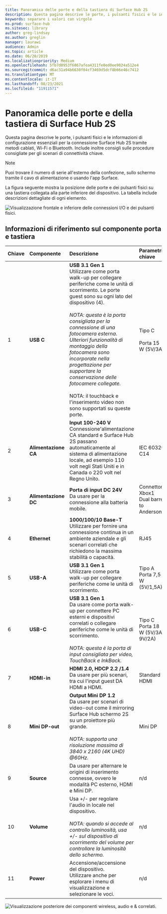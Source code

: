 ```yaml
---
title: Panoramica delle porte e della tastiera di Surface Hub 2S
description: Questa pagina descrive le porte, i pulsanti fisici e le informazioni di configurazione essenziali per la connessione a Surface Hub 2S.
keywords: separare i valori con virgole
ms.prod: surface-hub
ms.sitesec: library
author: greg-lindsay
ms.author: greglin
manager: laurawi
audience: Admin
ms.topic: article
ms.date: 06/20/2019
ms.localizationpriority: Medium
ms.openlocfilehash: 5fb7d0953f6867afea4311fe0ed0ee9824a512e4
ms.sourcegitcommit: d6ac31a94b6630f04cf3469d5dcf8b66e46c7412
ms.translationtype: MT
ms.contentlocale: it-IT
ms.lasthandoff: 08/23/2021
ms.locfileid: "11911571"
---
```

# <a name="surface-hub-2s-ports-and-keypad-overview"></a>Panoramica delle porte e della tastiera di Surface Hub 2S

Questa pagina descrive le porte, i pulsanti fisici e le informazioni di configurazione essenziali per la connessione Surface Hub 2S tramite metodi cablati, Wi-Fi o Bluetooth. Include inoltre consigli sulle procedure consigliate per gli scenari di connettività chiave.

> [!NOTE]
> Puoi trovare il numero di serie all'esterno della confezione, sullo schermo tramite il cavo di alimentazione o usando l'app Surface. 

La figura seguente mostra la posizione delle porte e dei pulsanti fisici su una tastiera collegata alla parte inferiore del dispositivo. La tabella include descrizioni dettagliate di ogni elemento.

 ![Visualizzazione frontale e inferiore delle connessioni I/O e dei pulsanti fisici.](images/hub2s-schematic.png)

## <a name="port-and-keypad-component-reference"></a>Informazioni di riferimento sul componente porta e tastiera

|**Chiave**|**Componente**|**Descrizione**|**Parametri chiave**|
|:--- |:--------- |:----------- |:-------------- |
| 1 | **USB C** | **USB 3.1 Gen 1** <br> Utilizzare come porta walk-up per collegare periferiche come le unità di scorrimento. Le porte guest sono su ogni lato del dispositivo (4).<br> <br> *NOTA: questa è la porta consigliata per la connessione di una fotocamera esterna. Ulteriori funzionalità di montaggio della fotocamera sono incorporate nella progettazione per supportare la conservazione delle fotocamere collegate.*<br> <br> NOTA: il touchback e l'inserimento video non sono supportati su queste porte. | Tipo C <br> <br> Porta 15 W (5V/3A)       |
| 2 | **Alimentazione CA** | **Input 100-240 V** <br> Connessione'alimentazione CA standard e Surface Hub 2S passano automaticamente al sistema di alimentazione locale, ad esempio 110 volt negli Stati Uniti e in Canada o 220 volt nel Regno Unito. | IEC 60320 C14 |
| 3 | **Alimentazione DC** | **Porta di input DC 24V** <br> Da usare per la connessione alla batteria mobile. | Connettore Xbox1 Dual barrel to Anderson |
| 4 | **Ethernet** | **1000/100/10 Base-T** <br> Utilizzare per fornire una connessione continua in un ambiente aziendale e gli scenari correlati che richiedono la massima stabilità o capacità. | RJ45 |
| 5 | **USB-A** | **USB 3.1 Gen 1** <br> Utilizzare come porta walk-up per collegare periferiche come le unità di scorrimento. | Tipo A<br>Porta 7,5 W (5V/1,5A) |
| 6 | **USB-C** | **USB 3.1 Gen 1** <br> Da usare come porta walk-up per connettere PC esterni e dispositivi correlati o collegare periferiche come le unità di scorrimento.<br> <br> *NOTA: questa è la porta di input consigliata per video, TouchBack e InkBack.* | Tipo C <br> Porta 18 W (5V/3A, 9V/2A) |
| 7 | **HDMI-in** | **HDMI 2.0, HDCP 2.2 /1.4** <br> Da usare per più scenari, tra cui l'input guest DA HDMI a HDMI. | Standard HDMI |
| 8 | **Mini DP-out** | **Output Mini DP 1.2** <br> Da usare per scenari di video-out come il mirroring Surface Hub schermo 2S su un proiettore più grande.<br> <br> *NOTA: supporta una risoluzione massima di 3840 x 2160 (4K UHD) @60Hz.* | Mini DP |
| 9 | **Source**  | Da usare per alternare le origini di inserimento connesse, ovvero le modalità PC esterno, HDMI e Mini DP. | n/d |
| 10 | **Volume** | Usa +/- per regolare l'audio in locale nel dispositivo. <br> <br> *NOTA: quando si accede al controllo luminosità, usa +/- sul dispositivo di scorrimento del volume per controllare la luminosità dello schermo.* | n/d |
| 11 | **Power** | Accensione/accensione del dispositivo. <br> Utilizzare anche per esplorare i menu di visualizzazione e selezionare le voci. | n/d |

 ![Visualizzazione posteriore dei componenti wireless, audio e & correlati.](images/hub2s-rear.png)
